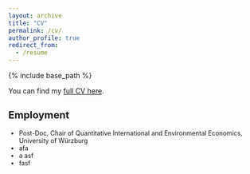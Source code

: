 ```yaml
---
layout: archive
title: "CV"
permalink: /cv/
author_profile: true
redirect_from:
  - /resume
---
```


{% include base_path %}

You can find my [full CV here](https://phmrichter.github.io/files/CV_PhilippMRichter_May2024.pdf).



<h2 style="font-size: 20px;">Employment</h2>


<ul  style="font-size: 0.9em;">
  <li>
   Post-Doc, Chair of Quantitative International and Environmental Economics, University of Würzburg
  </li>
  <li>
  afa
  </li>
  <li>a
    asf
  </li>  
  <li>
   fasf
  </li>
</ul>
  
